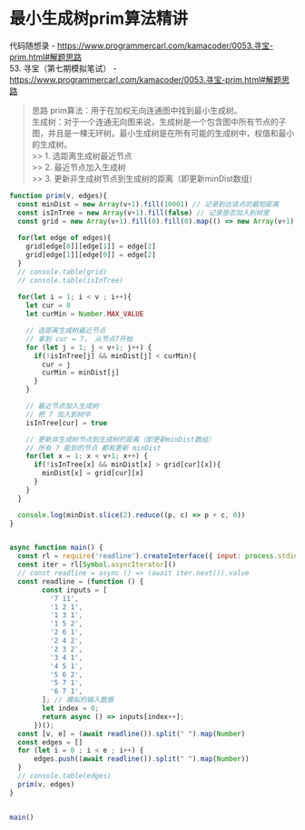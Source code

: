 # 最小生成树prim算法精讲
代码随想录 - https://www.programmercarl.com/kamacoder/0053.寻宝-prim.html#解题思路         
53. 寻宝（第七期模拟笔试） - https://www.programmercarl.com/kamacoder/0053.寻宝-prim.html#解题思路      


> 思路 
    prim算法：用于在加权无向连通图中找到最小生成树。        
    生成树：对于一个连通无向图来说，生成树是一个包含图中所有节点的子图，并且是一棵无环树。最小生成树是在所有可能的生成树中，权值和最小的生成树。     
    >> 1. 选距离生成树最近节点  
    >> 2. 最近节点加入生成树     
    >> 3. 更新非生成树节点到生成树的距离（即更新minDist数组）     
```js 
function prim(v, edges){
  const minDist = new Array(v+1).fill(10001) // 记录到达该点的最短距离 
  const isInTree = new Array(v+1).fill(false) // 记录是否加入到树里 
  const grid = new Array(v+1).fill(0).fill(0).map(() => new Array(v+1).fill(10001)) // 记录两个点之间的路径长度 
  
  for(let edge of edges){
    grid[edge[0]][edge[1]] = edge[2]
    grid[edge[1]][edge[0]] = edge[2]
  }
  // console.table(grid)
  // console.table(isInTree)
  
  for(let i = 1; i < v ; i++){
    let cur = 0 
    let curMin = Number.MAX_VALUE

    // 选距离生成树最近节点  
    // 拿到 cur = 7， 从节点7开始  
    for (let j = 1; j < v+1; j++) {
      if(!isInTree[j] && minDist[j] < curMin){
        cur = j 
        curMin = minDist[j]
      }
    }

    // 最近节点加入生成树     
    // 把 7 加入到树中 
    isInTree[cur] = true 

    // 更新非生成树节点到生成树的距离（即更新minDist数组）   
    // 所有 7 能到的节点 都有更新 minDist
    for(let x = 1; x < v+1; x++) {
      if(!isInTree[x] && minDist[x] > grid[cur][x]){
        minDist[x] = grid[cur][x]
      }
    }
  }

  console.log(minDist.slice(2).reduce((p, c) => p + c, 0))
}


async function main() {
  const rl = require('readline').createInterface({ input: process.stdin })
  const iter = rl[Symbol.asyncIterator]()
  // const readline = async () => (await iter.next()).value
  const readline = (function () {
        const inputs = [
          '7 11',
          '1 2 1',
          '1 3 1',
          '1 5 2',
          '2 6 1',
          '2 4 2',
          '2 3 2',
          '3 4 1',
          '4 5 1',
          '5 6 2',
          '5 7 1',
          '6 7 1',
        ]; // 模拟的输入数据
        let index = 0;
        return async () => inputs[index++];
      })();
  const [v, e] = (await readline()).split(" ").map(Number)
  const edges = []
  for (let i = 0 ; i < e ; i++) {
      edges.push((await readline()).split(" ").map(Number))
  }
  // console.table(edges)
  prim(v, edges)
}


main()
```